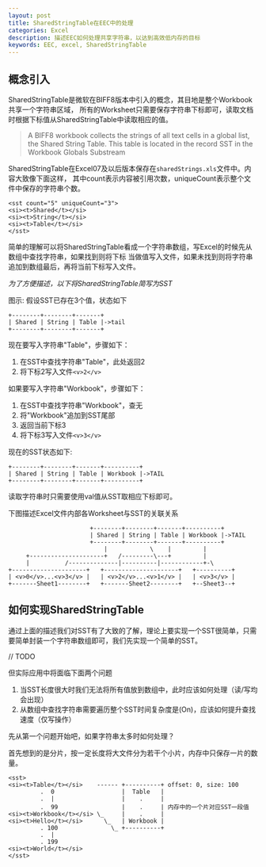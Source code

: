 ```yaml
---
layout: post
title: SharedStringTable在EEC中的处理
categories: Excel
description: 描述EEC如何处理共享字符串，以达到高效低内存的目标
keywords: EEC, excel, SharedStringTable
---
```


## 概念引入

SharedStringTable是微软在BIFF8版本中引入的概念，其目地是整个Workbook共享一个字符串区域，
所有的Worksheet只需要保存字符串下标即可，读取文档时根据下标值从SharedStringTable中读取相应的值。
>A BIFF8 workbook collects the strings of all text cells in a global list,
 the Shared String Table. This table is located in the record SST in the 
 Workbook Globals Substream
 
SharedStringTable在Excel07及以后版本保存在`sharedStrings.xls`文件中。内容大致像下面这样，
其中count表示内容被引用次数，uniqueCount表示整个文件中保存的字符串个数。

```$xml
<sst count="5" uniqueCount="3">
<si><t>Shared</t></si>
<si><t>String</t></si>
<si><t>Table</t></si>
</sst>
```

简单的理解可以将SharedStringTable看成一个字符串数组，写Excel的时候先从数组中查找字符串，如果找到则将下标
当做值写入文件，如果未找到则将字符串追加到数组最后，再将当前下标写入文件。

*为了方便描述，以下将SharedStringTable简写为SST*

图示: 假设SST已存在3个值，状态如下

```$xslt
+--------+--------+-------+
| Shared | String | Table |->tail
+--------+--------+-------+
```

现在要写入字符串"Table"，步骤如下：
1. 在SST中查找字符串"Table"，此处返回2
2. 将下标2写入文件`<v>2</v>`

如果要写入字符串"Workbook"，步骤如下：
1. 在SST中查找字符串"Workbook"，查无
2. 将"Workbook"追加到SST尾部
3. 返回当前下标3
4. 将下标3写入文件`<v>3</v>`

现在的SST状态如下:

```$xslt
+--------+--------+-------+----------+
| Shared | String | Table | Workbook |->TAIL
+--------+--------+-------+----------+
```

读取字符串时只需要使用val值从SST取相应下标即可。

下图描述Excel文件内部各Worksheet与SST的关联关系

```$xslt
                       +--------+--------+-------+----------+
                       | Shared | String | Table | Workbook |->TAIL
                       +--------+--------+-------+----------+
                           |            \    |         |
     +---------------------+   /---------\---+         |             
     |          /--------------|----------|------------+-\
+---------------------+   +---------------------+   +----------+
| <v>0</v>...<v>3</v> |	  | <v>2</v>...<v>1</v> |   | <v>3</v> |
+-------Sheet1--------+	  +-------Sheet2--------+   +--Sheet3--+
```

## 如何实现SharedStringTable

通过上面的描述我们对SST有了大致的了解，理论上要实现一个SST很简单，只需要简单封装一个字符串数组即可，我们先实现一个简单的SST。

// TODO

但实际应用中将面临下面两个问题
1. 当SST长度很大时我们无法将所有值放到数组中，此时应该如何处理（读/写均会出现）
2. 从数组中查找字符串需要遍历整个SST时间复杂度是(On)，应该如何提升查找速度（仅写操作）

先从第一个问题开始吧，如果字符串太多时如何处理？

首先想到的是分片，按一定长度将大文件分为若干个小片，内存中只保存一片的数量。

```$xslt
<sst>
<si><t>Table</t></si>    ------ +----------+ offset: 0, size: 100
         .  0                   |  Table   |
         .  |                   |    .     |
         .  99                  |    .     | 内存中的一个片对应SST一段值
<si><t>Workbook</t></si> \_     |    .     |
<si><t>Hello</t></si>      \_   | Workbook |
         . 100               \_ +----------+
         .  |
         . 199
<si><t>World</t></si>
</sst>
```

